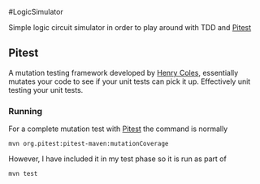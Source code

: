 #LogicSimulator

Simple logic circuit simulator in order to play around with TDD and [Pitest](http://pitest.org/)

## Pitest

A mutation testing framework developed by [Henry Coles](https://github.com/hcoles), essentially mutates your code to see if your unit tests can pick it up.  Effectively unit testing your unit tests.

### Running

For a complete mutation test with [Pitest](http://pitest.org/) the command is normally
```
mvn org.pitest:pitest-maven:mutationCoverage
```
However, I have included it in my test phase so it is run as part of
```
mvn test
```
